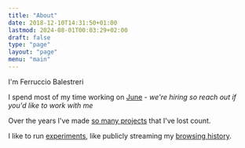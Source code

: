 ```yaml
---
title: "About"
date: 2018-12-10T14:31:50+01:00
lastmod: 2024-08-01T00:03:29+02:00
draft: false
type: "page"
layout: "page"
menu: "main"
---
```


I'm Ferruccio Balestreri

I spend most of my time working on [June](https://june.so) - *we're hiring so reach out if you'd like to work with me*

Over the years I've made [so many projects](/projects) that I've lost count.

I like to run [experiments](/experiments), like publicly streaming my [browsing history](/history).